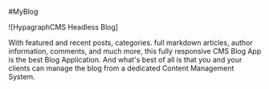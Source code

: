 #MyBlog

![HypagraphCMS Headless Blog]

With featured and recent posts, categories. full markdown articles, author information, comments, and much more, this fully responsive CMS Blog App is the best Blog Application. And what's best of all is that you and your clients can manage the blog from a dedicated Content Management System.
